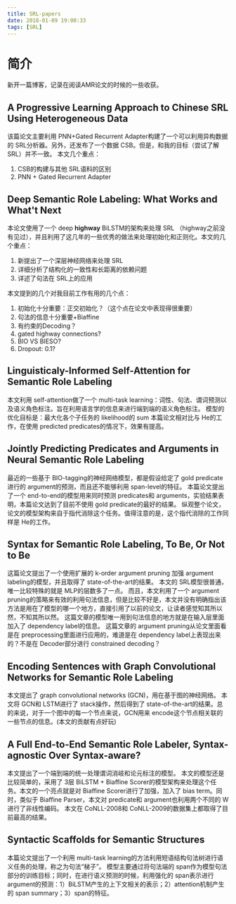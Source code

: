 ```yaml
---
title: SRL-papers
date: 2018-01-09 19:00:33
tags: [SRL]
---
```

# 简介
新开一篇博客，记录在阅读AMR论文的时候的一些收获。
<!--more-->
## A Progressive Learning Approach to Chinese SRL Using Heterogeneous Data
该篇论文主要利用 PNN+Gated Recurrent Adapter构建了一个可以利用异构数据的 SRL分析器。另外，还发布了一个数据 CSB。但是，和我的目标（尝试了解 SRL）并不一致。
本文几个重点：
1. CSB的构建与其他 SRL语料的区别
2. PNN + Gated Recurrent Adapter

## Deep Semantic Role Labeling: What Works and What't Next
本论文使用了一个 deep __highway__ BiLSTM的架构来处理 SRL （highway之前没有见过），并且利用了这几年的一些优秀的做法来处理初始化和正则化。本文的几个重点：
1. 新提出了一个深层神经网络来处理 SRL
2. 详细分析了结构化的一致性和长距离的依赖问题
3. 详述了句法在 SRL上的应用

本文提到的几个对我目前工作有用的几个点：
1. 初始化十分重要：正交初始化？（这个点在论文中表现得很重要）
2. 句法的信息十分重要+Biaffine
3. 有约束的Decoding？
4. gated highway connections?
5. BIO VS BIESO?
6. Dropout: 0.1?

## Linguisticaly-Informed Self-Attention for Semantic Role Labeling
本文利用 self-attention做了一个 multi-task learning：词性、句法、谓词预测以及语义角色标注。旨在利用语言学的信息来进行端到端的语义角色标注。
模型的优化目标是：最大化各个子任务的 likelihood的 sum
本篇论文相对比与 He的工作，在使用 predicted predicates的情况下，效果有提高。

## Jointly Predicting Predicates and Arguments in Neural Semantic Role Labeling
最近的一些基于 BIO-tagging的神经网络模型，都是假设给定了 gold predicate进行的 argument的预测，而且还不能够利用 span-level的特征。
本篇论文提出了一个 end-to-end的模型用来同时预测 predicates和 arguments，实验结果表明，本篇论文达到了目前不使用 gold predicate的最好的结果。
纵观整个论文，论文的模型架构来自于指代消除这个任务。值得注意的是，这个指代消除的工作同样是 He的工作。

## Syntax for Semantic Role Labeling, To Be, Or Not to Be
这篇论文提出了一个使用扩展的 k-order argument pruning 加强 argument labeling的模型，并且取得了 state-of-the-art的结果。
本文的 SRL模型很普通，唯一比较特殊的就是 MLP的层数多了一点。
而且，本文利用了一个 argument pruning的策略来有效的利用句法信息，但是比较不好是，本文并没有明确指出该方法是用在了模型的哪一个地方，直接引用了以前的论文，让读者感觉知其所以然，不知其所以然。
这篇文章的模型唯一用到句法信息的地方就是在输入层里面加入了 dependency label的信息。
这篇文章的 argument pruning从论文里面看是在 preprocessing里面进行应用的，难道是在 dependency label上表现出来的？不是在 Decoder部分进行 constrained decoding？

## Encoding Sentences with Graph Convolutional Networks for Semantic Role Labeling
本文提出了 graph convolutional networks (GCN)，用在基于图的神经网络。
本文将 GCN和 LSTM进行了 stack操作，然后得到了 state-of-the-art的结果。总的来说，对于一个图中的每一个节点来说，GCN用来 encode这个节点相关联的一些节点的信息。(本文的贡献有点好玩)

## A Full End-to-End Semantic Role Labeler, Syntax-agnostic Over Syntax-aware?
本文提出了一个端到端的统一处理谓词消岐和论元标注的模型。
本文的模型还是比较简单的，采用了 3层 BiLSTM + Biaffine Scorer的模型架构来处理这个任务。本文的一个亮点就是对 Biaffine Scorer进行了加强，加入了 bias term。同时，类似于 Biaffine Parser，本文对 predicate和 argument也利用两个不同的 W进行了非线性编码。
本文在 CoNLL-2008和 CoNLL-2009的数据集上都取得了目前最高的结果。

## Syntactic Scaffolds for Semantic Structures
本篇论文提出了一个利用 multi-task learning的方法利用短语结构句法树进行语义任务的处理，称之为句法“梯子”。
模型主要通过将句法端的 span作为模型句法部分的训练目标；同时，在进行语义预测的时候，利用强化的 span表示进行 argument的预测：1）BiLSTM产生的上下文相关的表示；2）attention机制产生的 span summary；3）span的特征。
